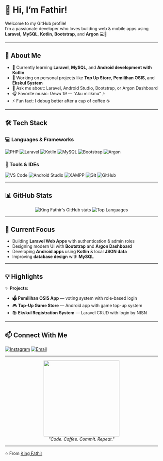 # 👑 Hi, I’m  Fathir!

Welcome to my GitHub profile!  
I’m a passionate developer who loves building web & mobile apps using **Laravel**, **MySQL**, **Kotlin**, **Bootstrap**, and **Argon** 💻📱  

---

## 🚀 About Me
- 🌱 Currently learning **Laravel**, **MySQL**, and **Android development with Kotlin**
- 🔭 Working on personal projects like **Top Up Store**, **Pemilihan OSIS**, and **Ekskul System**
- 💬 Ask me about: Laravel, Android Studio, Bootstrap, or Argon Dashboard
- 🎧 Favorite music: *Dewa 19* — “Aku milikmu” 🎶
- ⚡ Fun fact: I debug better after a cup of coffee ☕

---

## 🛠️ Tech Stack

### 💻 Languages & Frameworks
![PHP](https://img.shields.io/badge/PHP-777BB4?style=for-the-badge&logo=php&logoColor=white)
![Laravel](https://img.shields.io/badge/Laravel-FF2D20?style=for-the-badge&logo=laravel&logoColor=white)
![Kotlin](https://img.shields.io/badge/Kotlin-0095D5?style=for-the-badge&logo=kotlin&logoColor=white)
![MySQL](https://img.shields.io/badge/MySQL-4479A1?style=for-the-badge&logo=mysql&logoColor=white)
![Bootstrap](https://img.shields.io/badge/Bootstrap-7952B3?style=for-the-badge&logo=bootstrap&logoColor=white)
![Argon](https://img.shields.io/badge/Argon_Dashboard-00BFFF?style=for-the-badge&logo=bootstrap&logoColor=white)

### 🧰 Tools & IDEs
![VS Code](https://img.shields.io/badge/VS_Code-0078d7?style=for-the-badge&logo=visual%20studio%20code&logoColor=white)
![Android Studio](https://img.shields.io/badge/Android_Studio-3DDC84?style=for-the-badge&logo=android-studio&logoColor=white)
![XAMPP](https://img.shields.io/badge/XAMPP-F37623?style=for-the-badge&logo=xampp&logoColor=white)
![Git](https://img.shields.io/badge/Git-F05032?style=for-the-badge&logo=git&logoColor=white)
![GitHub](https://img.shields.io/badge/GitHub-181717?style=for-the-badge&logo=github&logoColor=white)

---

## 📊 GitHub Stats
<p align="center">
  <img src="https://github-readme-stats.vercel.app/api?username=fathirnih&show_icons=true&theme=radical" alt="King Fathir's GitHub stats" />
  <img src="https://github-readme-stats.vercel.app/api/top-langs/?username=fathirnih&layout=compact&theme=radical" alt="Top Languages" />
</p>

---

## 🧩 Current Focus
- Building **Laravel Web Apps** with authentication & admin roles  
- Designing modern UI with **Bootstrap** and **Argon Dashboard**  
- Developing **Android apps** using **Kotlin** & local **JSON data**  
- Improving **database design** with **MySQL**  

---

## 💡 Highlights
✨ **Projects:**
- 🗳️ **Pemilihan OSIS App** — voting system with role-based login  
- 🎮 **Top-Up Game Store** — Android app with game top-up system  
- 📚 **Ekskul Registration System** — Laravel CRUD with login by NISN  

---

## 📫 Connect With Me
[![Instagram](https://img.shields.io/badge/Instagram-E4405F?style=for-the-badge&logo=instagram&logoColor=white)](https://www.instagram.com/fatthth)
[![Email](https://img.shields.io/badge/Email-D14836?style=for-the-badge&logo=gmail&logoColor=white)](mailto:fathirulfatih29@gmail.com)

---

<p align="center">
  <img src="https://media.tenor.com/P2oAqgF3QyUAAAAd/coding.gif" width="250px"/><br>
  <em>"Code. Coffee. Commit. Repeat."</em>
</p>

---

⭐️ From [King Fathir](https://github.com/fathirnih)
